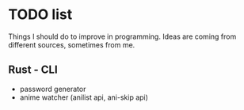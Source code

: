 # TODO list
Things I should do to improve in programming. Ideas are coming from different sources, sometimes from me.

## Rust - CLI
- password generator
- anime watcher (anilist api, ani-skip api)
